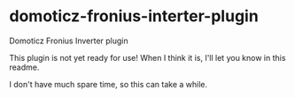 # domoticz-fronius-interter-plugin
Domoticz Fronius Inverter plugin

This plugin is not yet ready for use!
When I think it is, I'll let you know in this readme.

I don't have much spare time, so this can take a while.